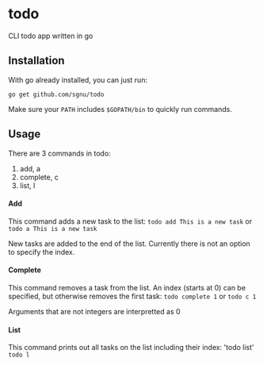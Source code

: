 # todo
CLI todo app written in go
## Installation
With go already installed, you can just run:

`go get github.com/sgnu/todo`

Make sure your `PATH` includes `$GOPATH/bin` to quickly run commands.
## Usage
There are 3 commands in todo:

1.	add, a
2.	complete, c
3.	list, l

#### Add
This command adds a new task to the list:
`todo add This is a new task` or `todo a This is a new task`

New tasks are added to the end of the list. Currently there is not an option to specify the index.

#### Complete
This command removes a task from the list. An index (starts at 0) can be specified, but otherwise removes the first task: `todo complete 1` or `todo c 1`

Arguments that are not integers are interpretted as 0

#### List
This command prints out all tasks on the list including their index: 'todo list' `todo l`